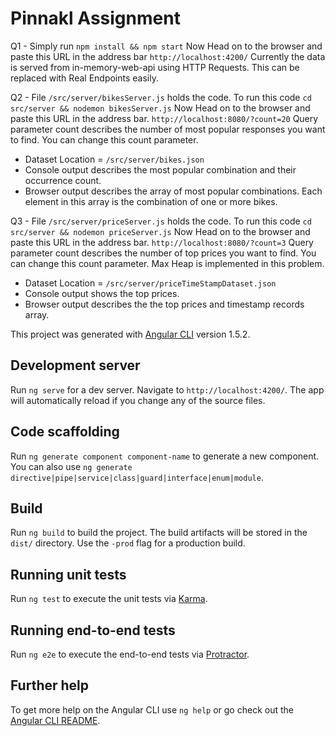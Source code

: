 # Pinnakl Assignment
Q1 - Simply run `npm install && npm start`
      Now Head on to the browser and paste this URL in the address bar
       ```http://localhost:4200/```
     Currently the data is served from in-memory-web-api using HTTP Requests. This can be replaced with Real Endpoints easily.

Q2 - File `/src/server/bikesServer.js` holds the code. To run this code
      ```cd src/server && nodemon bikesServer.js```
      Now Head on to the browser and paste this URL in the address bar.
      ```http://localhost:8080/?count=20```
      Query parameter count describes the number of most popular responses you want to find. You can change this count parameter.
  * Dataset Location = ```/src/server/bikes.json```
  * Console output describes the most popular combination and their occurrence count.
  * Browser output describes the array of most popular combinations. Each element in this array is the combination of one or more bikes.

Q3 -  File `/src/server/priceServer.js` holds the code. To run this code
       ```cd src/server && nodemon priceServer.js```
       Now Head on to the browser and paste this URL in the address bar.
       ```http://localhost:8080/?count=3```
       Query parameter count describes the number of top prices you want to find. You can change this count parameter.
       Max Heap is implemented in this problem.
  * Dataset Location = ```/src/server/priceTimeStampDataset.json```
  * Console output shows the top prices.
  * Browser output describes the the top prices and timestamp records array.

      
          
This project was generated with [Angular CLI](https://github.com/angular/angular-cli) version 1.5.2.

## Development server

Run `ng serve` for a dev server. Navigate to `http://localhost:4200/`. The app will automatically reload if you change any of the source files.

## Code scaffolding

Run `ng generate component component-name` to generate a new component. You can also use `ng generate directive|pipe|service|class|guard|interface|enum|module`.

## Build

Run `ng build` to build the project. The build artifacts will be stored in the `dist/` directory. Use the `-prod` flag for a production build.

## Running unit tests

Run `ng test` to execute the unit tests via [Karma](https://karma-runner.github.io).

## Running end-to-end tests

Run `ng e2e` to execute the end-to-end tests via [Protractor](http://www.protractortest.org/).

## Further help

To get more help on the Angular CLI use `ng help` or go check out the [Angular CLI README](https://github.com/angular/angular-cli/blob/master/README.md).
